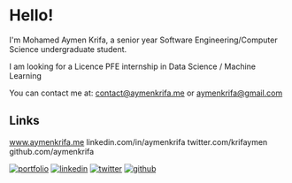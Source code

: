 
# Hello!

I'm Mohamed Aymen Krifa, a senior year Software Engineering/Computer Science undergraduate student.

I am looking for a Licence PFE internship in Data Science / Machine Learning

You can contact me at: contact@aymenkrifa.me or aymenkrifa@gmail.com

## Links
www.aymenkrifa.me
linkedin.com/in/aymenkrifa
twitter.com/krifaymen
github.com/aymenkrifa

[![portfolio](https://img.shields.io/badge/website-000000?style=for-the-badge&logo=About.me&logoColor=white)](https://aymenkrifa.me/)
[![linkedin](https://img.shields.io/badge/linkedin-0A66C2?style=for-the-badge&logo=linkedin&logoColor=white)](https://www.linkedin.com/in/aymenkrifa/)
[![twitter](https://img.shields.io/badge/twitter-1DA1F2?style=for-the-badge&logo=twitter&logoColor=white)](https://twitter.com/krifaymen)
[![github](https://img.shields.io/badge/GitHub-100000?style=for-the-badge&logo=github&logoColor=white)]("htttps://github.com/aymenkrifa)
